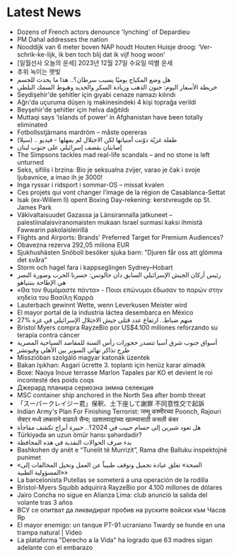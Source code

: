 # Latest News
-  Dozens of French actors denounce 'lynching' of Depardieu
-  PM Dahal addresses the nation
-  Nooddijk van 6 meter boven NAP houdt Houten Huisje droog: ‘Ver-schrik-ke-lijk, ik ben toch blij dat ik vijf hoog woon’
-  [일월선사 오늘의 운세] 2023년 12월 27일 수요일 띠별 운세
-  추위 녹이는 햇빛
-  هل وضع المكياج يوميًا يسبب سرطان؟.. هذا ما يحدث للجسم
-  خريطة الأسعار اليوم: جنون الذهب وزيادة السكر والحديد وهبوط السمك البلطي
-  Seydişehir'de şehitler için gıyabi cenaze namazı kılındı
-  Ağrı'da uçuruma düşen iş makinesindeki 4 kişi toprağa verildi
-  Beyşehir'de şehitler için helva dağıtıldı
-  Muttaqi says ‘islands of power’ in Afghanistan have been totally eliminated
-  Fotbollsstjärnans mardröm – måste opereras
-  (سيلا) .. طفلة غزيّة دوّنت أمنياتها لكن الاحتلال لم يمهلها - فيديو
-  إصابتان بقصف إسرائيلي على جنوب لبنان
-  The Simpsons tackles mad real-life scandals – and no stone is left unturned
-  Seks, sifilis i brzina: Bio je seksualna zvijer, varao je čak i svoje ljubavnice, a imao ih je 3000!
-  Inga ryssar i ridsport i sommar-OS – missat kvalen
-  Ces projets qui vont changer l’image de la région de Casablanca-Settat
-  Isak (ex-Willem ll) opent Boxing Day-rekening: kerstvreugde op St. James Park
-  Väkivaltaisuudet Gazassa ja Länsirannalla jatkuneet – palestiinalaisviranomaisten mukaan Israel surmasi kaksi ihmistä Fawwarin pakolaisleirillä
-  Flights and Airports: Brands' Preferred Target for Premium Audiences?
-  Obavezna rezerva 292,05 miliona EUR
-  Sjukhushästen Snöboll besöker sjuka barn: ”Djuren får oss att glömma det svåra”
-  Storm och hagel fara i kappseglingen Sydney–Hobart
-  رئيس أركان الجيش الإسرائيلي السابق دان حالوتس: خسرنا الحرب وصورة النصر هي الإطاحة بنتنياهو
-  «Θα τον θυμόμαστε πάντα» - Ποιοι επώνυμοι έδωσαν το παρών στην κηδεία του Βασίλη Καρρά
-  Lauterbach gewinnt Wette, wenn Leverkusen Meister wird
-  El mayor portal de la industria láctea desembarca en México
-  27% منهم ضباط.. ارتفاع عدد قتلى جيش الاحتلال الإسرائيلي في غزة
-  Bristol Myers compra RayzeBio por US$4.100 millones reforzando su terapia contra cáncer
-  أسواق جنوب شرق آسيا تتصدر حجوزات رأس السنة للمقاصد السياحية المصرية
-  طرح تذاكر نهائي السوبر بين الأهلي وفيوتشر
-  Misszióban szolgáló magyar katonák üzentek
-  Bakan Işıkhan: Asgari ücrette 3. toplantı için henüz karar almadık
-  Boxe: Naoya Inoue terrasse Marlon Tapales par KO et devient le roi incontesté des poids coqs
-  Джерард планира сериозна зимна селекция
-  MSC container ship anchored in the North Sea after bomb threat
-  「スーパークレイジー君」保釈、土下座して謝罪 不同意性交で起訴
-  Indian Army's Plan For Finishing Terrorist: जम्मू कश्मीरच्या Poonch, Rajouri सेक्टर मध्ये लष्कराने वाढवले सैन्य; दहशतवाद्यांच्या खात्म्यासाठी कसली कंबर
-  هل تعود شيرين إلى حسام حبيب في 2024؟.. خبيرة أبراج تكشف مفاجأة
-  Türkiyədə ən uzun ömür hansı şəhərdədir?
-  بدء صرف الحوالات النقدية في هذه المحافظة
-  Bashkohen dy anët e “Tunelit të Murrizit”, Rama dhe Balluku inspektojnë punimet
-  «الصحة» تغلق عيادة تجميل وتوقف طبيباً عن العمل وتحيل المخالفات إلى «المسؤولية الطبية»
-  La barcelonista Putellas se someterá a una operación de la rodilla
-  Bristol-Myers Squibb adquirirá RayzeBio por 4.100 millones de dólares
-  Jairo Concha no sigue en Alianza Lima: club anunció la salida del volante tras 3 años
-  ВСУ се опитват да ликвидират пробив на руските войски към Часов Яр
-  El mayor enemigo: un tanque PT-91 ucraniano Twardy se hunde en una trampa natural | Video
-  La plataforma "Derecho a la Vida" ha logrado que 63 madres sigan adelante con el embarazo
